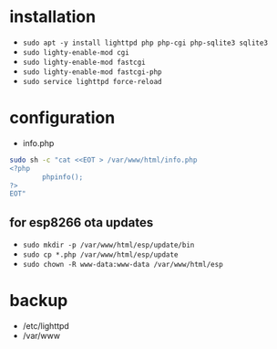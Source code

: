 # installation
 - `sudo apt -y install lighttpd php php-cgi php-sqlite3 sqlite3`
 - `sudo lighty-enable-mod cgi`
 - `sudo lighty-enable-mod fastcgi`
 - `sudo lighty-enable-mod fastcgi-php`
 - `sudo service lighttpd force-reload`

# configuration
 - info.php
```bash
sudo sh -c "cat <<EOT > /var/www/html/info.php
<?php
        phpinfo();
?>
EOT"
```

## for esp8266 ota updates
- `sudo mkdir -p /var/www/html/esp/update/bin`
- `sudo cp *.php /var/www/html/esp/update`
- `sudo chown -R www-data:www-data /var/www/html/esp`

# backup
 - /etc/lighttpd
 - /var/www
